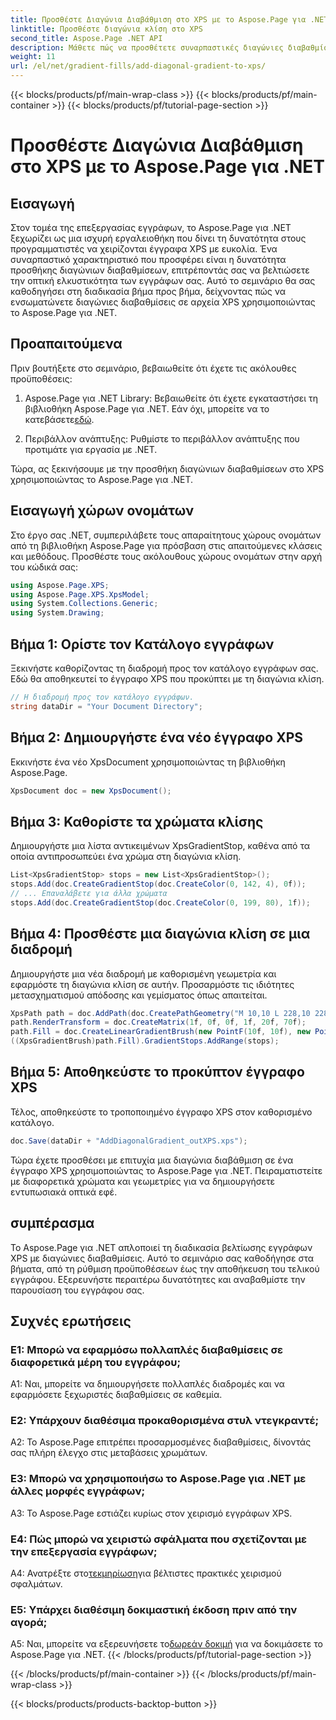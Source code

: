```yaml
---
title: Προσθέστε Διαγώνια Διαβάθμιση στο XPS με το Aspose.Page για .NET
linktitle: Προσθέστε διαγώνια κλίση στο XPS
second_title: Aspose.Page .NET API
description: Μάθετε πώς να προσθέτετε συναρπαστικές διαγώνιες διαβαθμίσεις σε έγγραφα XPS χρησιμοποιώντας το Aspose.Page για .NET. Αναβαθμίστε τις οπτικές σας παρουσιάσεις χωρίς κόπο.
weight: 11
url: /el/net/gradient-fills/add-diagonal-gradient-to-xps/
---
```


{{< blocks/products/pf/main-wrap-class >}}
{{< blocks/products/pf/main-container >}}
{{< blocks/products/pf/tutorial-page-section >}}

# Προσθέστε Διαγώνια Διαβάθμιση στο XPS με το Aspose.Page για .NET

## Εισαγωγή

Στον τομέα της επεξεργασίας εγγράφων, το Aspose.Page για .NET ξεχωρίζει ως μια ισχυρή εργαλειοθήκη που δίνει τη δυνατότητα στους προγραμματιστές να χειρίζονται έγγραφα XPS με ευκολία. Ένα συναρπαστικό χαρακτηριστικό που προσφέρει είναι η δυνατότητα προσθήκης διαγώνιων διαβαθμίσεων, επιτρέποντάς σας να βελτιώσετε την οπτική ελκυστικότητα των εγγράφων σας. Αυτό το σεμινάριο θα σας καθοδηγήσει στη διαδικασία βήμα προς βήμα, δείχνοντας πώς να ενσωματώνετε διαγώνιες διαβαθμίσεις σε αρχεία XPS χρησιμοποιώντας το Aspose.Page για .NET.

## Προαπαιτούμενα

Πριν βουτήξετε στο σεμινάριο, βεβαιωθείτε ότι έχετε τις ακόλουθες προϋποθέσεις:

1.  Aspose.Page για .NET Library: Βεβαιωθείτε ότι έχετε εγκαταστήσει τη βιβλιοθήκη Aspose.Page για .NET. Εάν όχι, μπορείτε να το κατεβάσετε[εδώ](https://releases.aspose.com/page/net/).

2. Περιβάλλον ανάπτυξης: Ρυθμίστε το περιβάλλον ανάπτυξης που προτιμάτε για εργασία με .NET.

Τώρα, ας ξεκινήσουμε με την προσθήκη διαγώνιων διαβαθμίσεων στο XPS χρησιμοποιώντας το Aspose.Page για .NET.

## Εισαγωγή χώρων ονομάτων

Στο έργο σας .NET, συμπεριλάβετε τους απαραίτητους χώρους ονομάτων από τη βιβλιοθήκη Aspose.Page για πρόσβαση στις απαιτούμενες κλάσεις και μεθόδους. Προσθέστε τους ακόλουθους χώρους ονομάτων στην αρχή του κώδικά σας:

```csharp
using Aspose.Page.XPS;
using Aspose.Page.XPS.XpsModel;
using System.Collections.Generic;
using System.Drawing;
```

## Βήμα 1: Ορίστε τον Κατάλογο εγγράφων

Ξεκινήστε καθορίζοντας τη διαδρομή προς τον κατάλογο εγγράφων σας. Εδώ θα αποθηκευτεί το έγγραφο XPS που προκύπτει με τη διαγώνια κλίση.

```csharp
// Η διαδρομή προς τον κατάλογο εγγράφων.
string dataDir = "Your Document Directory";
```

## Βήμα 2: Δημιουργήστε ένα νέο έγγραφο XPS

Εκκινήστε ένα νέο XpsDocument χρησιμοποιώντας τη βιβλιοθήκη Aspose.Page.

```csharp
XpsDocument doc = new XpsDocument();
```

## Βήμα 3: Καθορίστε τα χρώματα κλίσης

Δημιουργήστε μια λίστα αντικειμένων XpsGradientStop, καθένα από τα οποία αντιπροσωπεύει ένα χρώμα στη διαγώνια κλίση.

```csharp
List<XpsGradientStop> stops = new List<XpsGradientStop>();
stops.Add(doc.CreateGradientStop(doc.CreateColor(0, 142, 4), 0f));
// ... Επαναλάβετε για άλλα χρώματα
stops.Add(doc.CreateGradientStop(doc.CreateColor(0, 199, 80), 1f));
```

## Βήμα 4: Προσθέστε μια διαγώνια κλίση σε μια διαδρομή

Δημιουργήστε μια νέα διαδρομή με καθορισμένη γεωμετρία και εφαρμόστε τη διαγώνια κλίση σε αυτήν. Προσαρμόστε τις ιδιότητες μετασχηματισμού απόδοσης και γεμίσματος όπως απαιτείται.

```csharp
XpsPath path = doc.AddPath(doc.CreatePathGeometry("M 10,10 L 228,10 228,100 10,100"));
path.RenderTransform = doc.CreateMatrix(1f, 0f, 0f, 1f, 20f, 70f);
path.Fill = doc.CreateLinearGradientBrush(new PointF(10f, 10f), new PointF(228f, 100f));
((XpsGradientBrush)path.Fill).GradientStops.AddRange(stops);
```

## Βήμα 5: Αποθηκεύστε το προκύπτον έγγραφο XPS

Τέλος, αποθηκεύστε το τροποποιημένο έγγραφο XPS στον καθορισμένο κατάλογο.

```csharp
doc.Save(dataDir + "AddDiagonalGradient_outXPS.xps");
```

Τώρα έχετε προσθέσει με επιτυχία μια διαγώνια διαβάθμιση σε ένα έγγραφο XPS χρησιμοποιώντας το Aspose.Page για .NET. Πειραματιστείτε με διαφορετικά χρώματα και γεωμετρίες για να δημιουργήσετε εντυπωσιακά οπτικά εφέ.

## συμπέρασμα

Το Aspose.Page για .NET απλοποιεί τη διαδικασία βελτίωσης εγγράφων XPS με διαγώνιες διαβαθμίσεις. Αυτό το σεμινάριο σας καθοδήγησε στα βήματα, από τη ρύθμιση προϋποθέσεων έως την αποθήκευση του τελικού εγγράφου. Εξερευνήστε περαιτέρω δυνατότητες και αναβαθμίστε την παρουσίαση του εγγράφου σας.

## Συχνές ερωτήσεις

### Ε1: Μπορώ να εφαρμόσω πολλαπλές διαβαθμίσεις σε διαφορετικά μέρη του εγγράφου;

A1: Ναι, μπορείτε να δημιουργήσετε πολλαπλές διαδρομές και να εφαρμόσετε ξεχωριστές διαβαθμίσεις σε καθεμία.

### Ε2: Υπάρχουν διαθέσιμα προκαθορισμένα στυλ ντεγκραντέ;

A2: Το Aspose.Page επιτρέπει προσαρμοσμένες διαβαθμίσεις, δίνοντάς σας πλήρη έλεγχο στις μεταβάσεις χρωμάτων.

### Ε3: Μπορώ να χρησιμοποιήσω το Aspose.Page για .NET με άλλες μορφές εγγράφων;

A3: Το Aspose.Page εστιάζει κυρίως στον χειρισμό εγγράφων XPS.

### Ε4: Πώς μπορώ να χειριστώ σφάλματα που σχετίζονται με την επεξεργασία εγγράφων;

 A4: Ανατρέξτε στο[τεκμηρίωση](https://reference.aspose.com/page/net/)για βέλτιστες πρακτικές χειρισμού σφαλμάτων.

### Ε5: Υπάρχει διαθέσιμη δοκιμαστική έκδοση πριν από την αγορά;

 A5: Ναι, μπορείτε να εξερευνήσετε το[δωρεάν δοκιμή](https://releases.aspose.com/) για να δοκιμάσετε το Aspose.Page για .NET.
{{< /blocks/products/pf/tutorial-page-section >}}

{{< /blocks/products/pf/main-container >}}
{{< /blocks/products/pf/main-wrap-class >}}

{{< blocks/products/products-backtop-button >}}
